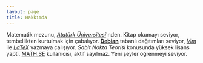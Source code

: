 ```yaml
---
layout: page
title: Hakkımda
---
```


Matematik mezunu, [_Atatürk Üniversitesi_](http://www.atauni.edu.tr)'nden. Kitap okumayı seviyor, tembellikten kurtulmak için çabalıyor. [**Debian**](https://www.debian.org) tabanlı dağıtımları seviyor, [_Vim_](https://www.vim.org) ile [_LaTeX_](http://www.latex-project.org/) yazmaya çalışıyor. _Sabit Nokta Teorisi_  konusunda yüksek lisans yaptı. [MATH.SE](https://math.stackexchange.com) kullanıcısı, aktif sayılmaz. Yeni şeyler öğrenmeyi seviyor.
